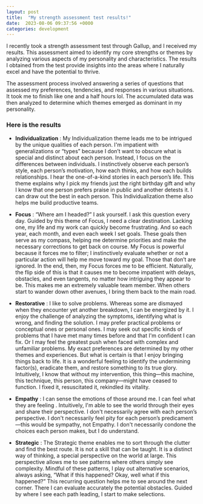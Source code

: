 ```yaml
---
layout: post
title:  "My strength assessment test results!"
date:  2023-08-06 09:37:56 +0000
categories: development
---
```


I recently took a strength assessment test through Gallup, and I received my results. This assessment aimed to identify my core strengths or themes by analyzing various aspects of my personality and characteristics. The results I obtained from the test provide insights into the areas where I naturally excel and have the potential to thrive.

The assessment process involved answering a series of questions that assessed my preferences, tendencies, and responses in various situations. It took me to finish like one and a half hours lol. The accumulated data was then analyzed to determine which themes emerged as dominant in my personality.

### Here is the results

- **Individualization** : My Individualization theme leads me to be intrigued by the unique qualities of each person. I'm impatient with generalizations or “types” because I don’t want to obscure what is special and distinct about each person. Instead, I focus on the differences between individuals. I instinctively observe each person’s style, each person’s motivation, how each thinks, and how each builds relationships. I hear the one-of-a-kind stories in each person’s life. This theme explains why I pick my friends just the right birthday gift and why I know that one person prefers praise in public and another detests it. I can draw out the best in each person. This Individualization theme also helps me build productive teams.

- **Focus** : “Where am I headed?” I ask yourself. I ask this question every day. Guided by this theme of Focus, I need a clear destination. Lacking one, my life and my work can quickly become frustrating. And so each year, each month, and even each week I set goals. These goals then serve as my compass, helping me determine priorities and make the necessary corrections to get back on course. My Focus is powerful because it forces me to filter; I instinctively evaluate whether or not a particular action will help me move toward my goal. Those that don’t are ignored. In the end, then, my Focus forces me to be efficient. Naturally, the flip side of this is that it causes me to become impatient with delays, obstacles, and even tangents, no matter how intriguing they appear to be. This makes me an extremely valuable team member. When others start to wander down other avenues, I bring them back to the main road.
- **Restorative** : I like to solve problems. Whereas some are dismayed when they encounter yet another breakdown, I can be energized by it. I enjoy the challenge of analyzing the symptoms, identifying what is wrong, and finding the solution. I may prefer practical problems or conceptual ones or personal ones. I may seek out specific kinds of problems that I have met many times before and that I'm confident I can fix. Or I may feel the greatest push when faced with complex and unfamiliar problems. My exact preferences are determined by my other themes and experiences. But what is certain is that I enjoy bringing things back to life. It is a wonderful feeling to identify the undermining factor(s), eradicate them, and restore something to its true glory. Intuitively, I know that without my intervention, this thing—this machine, this technique, this person, this company—might have ceased to function. I fixed it, resuscitated it, rekindled its vitality.

- **Empathy** : I can sense the emotions of those around me. I can feel what they are feeling . Intuitively, I'm able to see the world through their eyes and share their perspective. I don't necessarily agree with each person’s perspective. I don't necessarily feel pity for each person’s predicament—this would be sympathy, not Empathy. I don't necessarily condone the choices each person makes, but I do understand.

- **Strategic** : The Strategic theme enables me to sort through the clutter and find the best route. It is not a skill that can be taught. It is a distinct way of thinking, a special perspective on the world at large. This perspective allows me to see patterns where others simply see complexity. Mindful of these patterns, I play out alternative scenarios, always asking, “What if this happened? Okay, well what if this happened?” This recurring question helps me to see around the next corner. There I can evaluate accurately the potential obstacles. Guided by where I see each path leading, I start to make selections.
